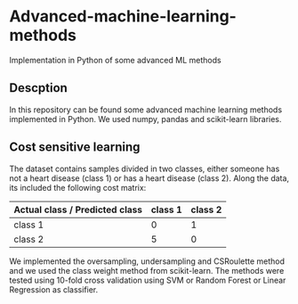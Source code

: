 # Advanced-machine-learning-methods
Implementation in Python of some advanced ML methods

## Descption
In this repository can be found some advanced machine learning methods implemented in Python. We used numpy, pandas and scikit-learn libraries.

## Cost sensitive learning
The dataset contains samples divided in two classes, either someone has not a heart disease (class 1) or has a heart disease (class 2). Along the data, its included the following cost matrix:

| Actual class / Predicted class | class 1 | class 2 |
| -------------| -----------| -----------------|
| class 1 | 0 | 1 |
| class 2 | 5 | 0 |

We implemented the oversampling, undersampling and CSRoulette method and we used the class weight method from scikit-learn. The methods were tested using 10-fold cross validation using SVM or Random Forest or Linear Regression as classifier.
